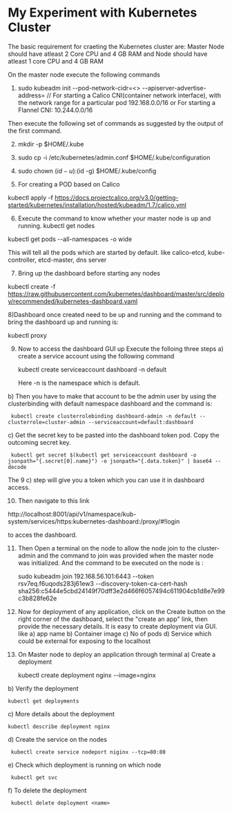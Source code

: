 # My Experiment with Kubernetes Cluster
The basic requirement for craeting the Kubernetes cluster are:
Master Node should have atleast 2 Core CPU and 4 GB RAM
and Node should have atleast 1 core CPU and 4 GB RAM

On the master node execute the following commands
1) sudo kubeadm init --pod-network-cidr=<> --apiserver-advertise-address=<ip-address-of-master>
// For starting a Calico CNI(container network interface), with the network range for a particular pod 192.168.0.0/16 or For starting a Flannel CNI: 10.244.0.0/16

Then execute the following set of commands as suggested by the output of the first command.

2) mkdir -p  $HOME/.kube
3) sudo cp -i /etc/kubernetes/admin.conf $HOME/.kube/configuration
4) sudo chown $(id -u):$(id -g) $HOME/.kube/config

5) For creating a POD based on Calico

 kubectl apply -f https://docs.projectcalico.org/v3.0/getting-started/kubernetes/installation/hosted/kubeadm/1.7/calico.yml

6) Execute the command to know whether your master node is up and running.
kubectl get nodes

kubectl get pods --all-namespaces -o wide

This will tell all the pods which are started by default.
like calico-etcd, kube-controller, etcd-master, dns server  

7) Bring up the dashboard before starting any nodes

kubectl create -f https://raw.githubusercontent.com/kubernetes/dashboard/master/src/deploy/recommended/kubernetes-dashboard.yaml

8)Dashboard once created need to be up and running and the command to bring the dashboard up and running is:

kubectl proxy

9) Now to access the dashboard GUI up Execute the folloing three steps
  a) create a service account using the following command
  
     kubectl create serviceaccount dashboard -n default
  
     Here -n is the namespace which is default.
  
  b) Then you have to make that account to be the admin user by using the clusterbinding with default namespace  dashboard and the command is:
  
     kubectl create clusterrolebinding dashboard-admin -n default --clusterrole=cluster-admin --serviceaccount=default:dashboard

  c) Get the secret key to be pasted into the dashboard token pod. Copy the outcoming secret key.
  
     kubectl get secret $(kubectl get serviceaccount dashboard -o jsonpath="{.secret[0].name}") -o jsonpath="{.data.token}" | base64 --decode

The 9 c) step will give you a token which you can use it in dashboard access.

10) Then navigate to this link

http://localhost:8001/api/v1/namespace/kub-system/services/https:kubernetes-dashboard:/proxy/#!login 

to acces the dashboard.

11) Then Open a terminal on the node to allow the node join to the cluster-admin
and the command to join was provided when the master node was initialized.
 And the command to be executed on the node is :
 
    sudo kubeadm join 192.168.56.101:6443 --token rsv7eq.f6uqods283j61ew3 --discovery-token-ca-cert-hash sha256:c5444e5cbd24149f70dff3e2d466f6057494c611904cb1d8e7e99c3b828fe62e

12) Now for deployment of any application, click on the Create button on the 
  right corner of the dashboard, select the "create an app" link, then provide 
  the necessary details. It is easy to create deployment via GUI.
  like 
     a) app name
     b) Container image
     c) No of pods
     d) Service which could be external for exposing to the localhost

13) On Master node to deploy an application through terminal
a) Create a deployment

    kubectl create deployment nginx --image=nginx

b) Verify the deployment

    kubectl get deployments

c) More details about the deployment

    kubectl describe deployment nginx

d) Create the service on the nodes

     kubectl create service nodeport niginx --tcp=80:80
e) Check which deployment is running on which node

     kubectl get svc
f) To delete the deployment 

     kubectl delete deployment <name>

